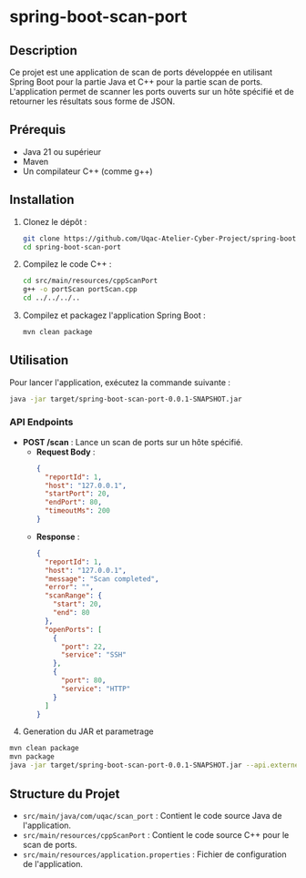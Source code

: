 # spring-boot-scan-port

## Description
Ce projet est une application de scan de ports développée en utilisant Spring Boot pour la partie Java et C++ pour la partie scan de ports. L'application permet de scanner les ports ouverts sur un hôte spécifié et de retourner les résultats sous forme de JSON.

## Prérequis
- Java 21 ou supérieur
- Maven
- Un compilateur C++ (comme g++)

## Installation
1. Clonez le dépôt :
   ```bash
   git clone https://github.com/Uqac-Atelier-Cyber-Project/spring-boot-scan-port.git
   cd spring-boot-scan-port
   ```

2. Compilez le code C++ :
   ```bash
   cd src/main/resources/cppScanPort
   g++ -o portScan portScan.cpp
   cd ../../../..
   ```

3. Compilez et packagez l'application Spring Boot :
   ```bash
   mvn clean package
   ```

## Utilisation
Pour lancer l'application, exécutez la commande suivante :
```bash
java -jar target/spring-boot-scan-port-0.0.1-SNAPSHOT.jar
```

### API Endpoints
- **POST /scan** : Lance un scan de ports sur un hôte spécifié.
    - **Request Body** :
      ```json
      {
        "reportId": 1,
        "host": "127.0.0.1",
        "startPort": 20,
        "endPort": 80,
        "timeoutMs": 200
      }
      ```
    - **Response** :
      ```json
      {
        "reportId": 1,
        "host": "127.0.0.1",
        "message": "Scan completed",
        "error": "",
        "scanRange": {
          "start": 20,
          "end": 80
        },
        "openPorts": [
          {
            "port": 22,
            "service": "SSH"
          },
          {
            "port": 80,
            "service": "HTTP"
          }
        ]
      }
      ```

4. Generation du JAR et parametrage

```bash
mvn clean package
mvn package
java -jar target/spring-boot-scan-port-0.0.1-SNAPSHOT.jar --api.externe.url=<URL_MAIN_SERVER_API> --server.port=<PORT>
```


## Structure du Projet
- `src/main/java/com/uqac/scan_port` : Contient le code source Java de l'application.
- `src/main/resources/cppScanPort` : Contient le code source C++ pour le scan de ports.
- `src/main/resources/application.properties` : Fichier de configuration de l'application.

